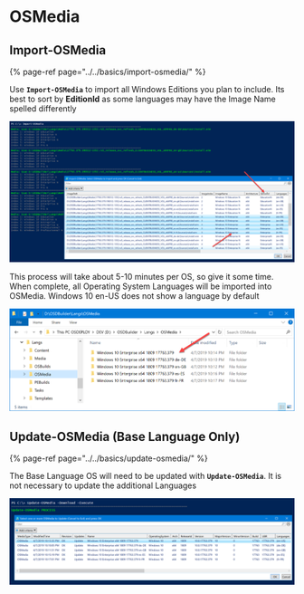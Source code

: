 # OSMedia

## Import-OSMedia

{% page-ref page="../../basics/import-osmedia/" %}

Use **`Import-OSMedia`** to import all Windows Editions you plan to include.  Its best to sort by **EditionId** as some languages may have the Image Name spelled differently

![](../../../../.gitbook/assets/image%20%28272%29.png)

This process will take about 5-10 minutes per OS, so give it some time.  When complete, all Operating System Languages will be imported into OSMedia.  Windows 10 en-US does not show a language by default

![](../../../../.gitbook/assets/image%20%2830%29.png)

## Update-OSMedia \(Base Language Only\)

{% page-ref page="../../basics/update-osmedia/" %}

The Base Language OS will need to be updated with **`Update-OSMedia`**.  It is not necessary to update the additional Languages

![](../../../../.gitbook/assets/image%20%28194%29.png)

